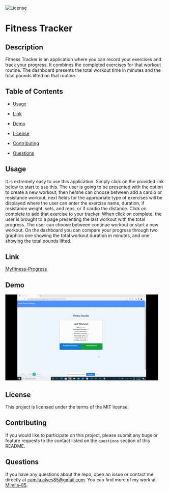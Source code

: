 ![License](https://img.shields.io/badge/license-MIT-blue)
# Fitness Tracker

## Description

Fitness Tracker is an application where you can record your exercises and track your progress. It combines the completed exercises for that workout routine. The dashboard presents the total workout time in minutes and the total pounds lifted on that routine.

## Table of Contents

* [Usage](#usage)

* [Link](#link)

* [Demo](#Demo)

* [License](#license)

* [Contributing](#contributing)

* [Questions](#questions)

## Usage

It is extremely easy to use this application. Simply click on the provided link below to start to use this. The user is going to be presented with the option to create a new workout, then he/she can choose between add a cardio or resistance workout, next fields for the appropriate type of exercises will be displayed where the user can enter the exercise name, duration, if resistance weight, sets, and reps, or if cardio the distance. Click on complete to add that exercise to your tracker. When click on complete, the user is brought to a page presenting the last workout with the total progress. The user can choose between continue workout or start a new workout. On the dashboard you can compare your progress through two graphics one showing the total workout duration in minutes, and one showing the total pounds lifted.

## Link
[Myfitness-Progress]( https://myfitness-progress.herokuapp.com/)

## Demo
![My Fitness Progress Demo]( https://github.com/Mimila-85/Fitness-Tracker/blob/master/public/assets/images/fitnessTrackerDemo.gif)

## License

This project is licensed under the terms of the MIT license.

## Contributing

If you would like to participate on this project, please submit any bugs or feature requests to the contact listed on the `questions` section of this README. 

## Questions

If you have any questions about the repo, open an issue or contact me directly at camila.alves85@gmail.com. You can find more of my work at [Mimila-85](https://github.com/Mimila-85).